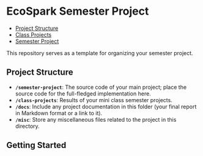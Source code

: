 ﻿# EcoSpark Semester Project

- [Project Structure](#project-structure)
- [Class Projects](#class-projects)
- [Semester Project](#support)


This repository serves as a template for organizing your semester project.

## Project Structure

- **`/semester-project`**: The source code of your main project; place the source code for the full-fledged implementation here.
- **`/class-projects`**: Results of your mini class semester projects.
- **`/docs`**: Include any project documentation in this folder (your final report in Markdown format or a link to it).
- **`/misc`**: Store any miscellaneous files related to the project in this directory.


## Getting Started


